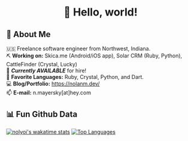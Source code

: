 <h1 align="center">👋 Hello, world! </h1>

## 🧐  About Me
🇺🇸  Freelance software engineer from Northwest, Indiana.  <br/>
⛏  **Working on:** Skica.me (Android/iOS app), Solar CRM (Ruby, Python), CattleFinder (Crystal, Lucky)<br/>
🤝  ***Currently AVAILABLE*** for hire!<br/>
🎨  **Favorite Languages:** Ruby, Crystal, Python, and Dart.<br/>
💻  **Blog/Portfolio:** <https://nolanm.dev/><br/>
📫  **E-mail:** n.mayersky[at]hey.com <br/>

## 📊 Fun Github Data
[![nolyoi's wakatime stats](https://github-readme-stats.vercel.app/api/wakatime?username=nolyoi&theme=vue&layout=compact)](https://github.com/anuraghazra/github-readme-stats) [![Top Languages](https://github-readme-stats.vercel.app/api/top-langs/?username=nolyoi&layout=compact&theme=vue&langs_count=8)](https://github.com/anuraghazra/github-readme-stats)

<!--
**nolyoi/nolyoi** is a ✨ _special_ ✨ repository because its `README.md` (this file) appears on your GitHub profile.

Here are some ideas to get you started:

- 🔭 I’m currently working on ...
- 🌱 I’m currently learning ...
- 👯 I’m looking to collaborate on ...
- 🤔 I’m looking for help with ...
- 💬 Ask me about ...
- 📫 How to reach me: ...
- 😄 Pronouns: ...
- ⚡ Fun fact: ...
-->
